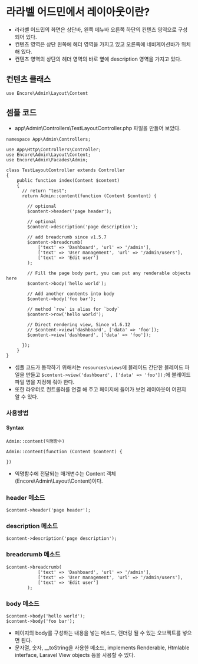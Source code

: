 # 라라벨 어드민에서 레이아웃이란?
- 라라벨 어드민의 화면은 상단바, 왼쪽 메뉴바 오른쪽 하단의 컨텐츠 영역으로 구성되어 있다.
- 컨텐츠 영역은 상단 왼쪽에 헤더 영역을 가지고 있고 오른쪽에 네비게이션바가 위치해 있다.
- 컨텐츠 영역의 상단의 헤더 영역의 바로 옆에 description 영역을 가지고 있다.

## 컨텐츠 클래스
```
use Encore\Admin\Layout\Content
```

## 셈플 코드
- app\Admin\Controllers\TestLayoutController.php 파일을 만들어 보았다.
```
namespace App\Admin\Controllers;

use App\Http\Controllers\Controller;
use Encore\Admin\Layout\Content;
use Encore\Admin\Facades\Admin;

class TestLayoutController extends Controller
{
    public function index(Content $content)
    {
      // return "test";
      return Admin::content(function (Content $content) {

        // optional
        $content->header('page header');

        // optional
        $content->description('page description');

        // add breadcrumb since v1.5.7
        $content->breadcrumb(
            ['text' => 'Dashboard', 'url' => '/admin'],
            ['text' => 'User management', 'url' => '/admin/users'],
            ['text' => 'Edit user']
        );

        // Fill the page body part, you can put any renderable objects here
        $content->body('hello world');

        // Add another contents into body
        $content->body('foo bar');

        // method `row` is alias for `body`
        $content->row('hello world');

        // Direct rendering view, Since v1.6.12
        // $content->view('dashboard', ['data' => 'foo']);
        $content->view('dashboard', ['data' => 'foo']);
        
      });
    }
}
```
- 셈플 코드가 동작하기 위해서는 `resources\views`에 블레이드 간단한 블레이드 파일을 만들고 `$content->view('dashboard', ['data' => 'foo']);`에 블레이드 파일 명을 지정해 줘야 한다.
- 또한 라우터로 컨트롤러를 연결 해 주고 페이지에 들어가 보면 레이아웃이 어떤지 알 수 있다.


### 사용방법
#### Syntax
```
Admin::content(익명함수)
```

```
Admin::content(function (Content $content) {

})
```
- 익명함수에 전달되는 매개변수는 Content 객체(Encore\Admin\Layout\Content)이다.

### header 메소드
```
$content->header('page header');
```


### description 메소드
```
$content->description('page description');
```

### breadcrumb 메소드
```
$content->breadcrumb(
            ['text' => 'Dashboard', 'url' => '/admin'],
            ['text' => 'User management', 'url' => '/admin/users'],
            ['text' => 'Edit user']
        );
```

### body 메소드
```
$content->body('hello world');
$content->body('foo bar');
```
- 페이지의 body를 구성하는 내용을 넣는 메소드, 랜더링 될 수 있는 오브젝트를 넣으면 된다.
- 문자열, 숫자, \_\_toString을 사용한 메소드, implements Renderable, Htmlable interface, Laravel View objects 등을 사용할 수 있다.


